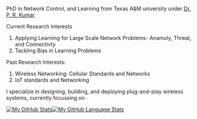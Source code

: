 
PhD in Network Control, and Learning from Texas A&M university under [Dr. P. R. Kumar](https://cesg.tamu.edu/faculty/p-r-kumar/)


Current Research Interests
1. Applying Learning for Large Scale Network Problems- Anamoly, Threat, and Connectivty
2. Tackling Bias in Learning Problems





Past Research Interests:
1. Wireless Networking: Cellular Standards and Networks
2. IoT standards and Networking

I specialize in designing, building, and deploying plug-and-play wireless systems, currently focussing on

[![My GitHub Stats](https://github-readme-stats.vercel.app/api/?username=shotsan&count_private=true&theme=tokyonight&showicons=true&cache_seconds=86400)]()[![My GitHub Language Stats](https://github-readme-stats.vercel.app/api/top-langs/?username=shotsan&langs_count=5&theme=tokyonight&cache_seconds=86400)]()

